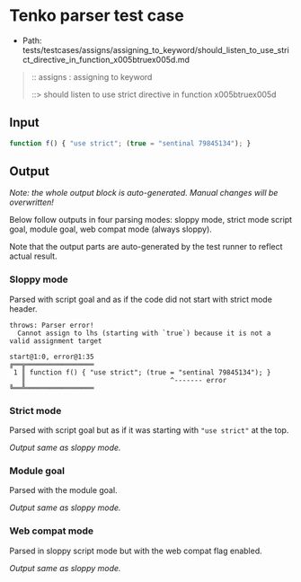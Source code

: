 # Tenko parser test case

- Path: tests/testcases/assigns/assigning_to_keyword/should_listen_to_use_strict_directive_in_function_x005btruex005d.md

> :: assigns : assigning to keyword
>
> ::> should listen to use strict directive in function x005btruex005d

## Input

`````js
function f() { "use strict"; (true = "sentinal 79845134"); }
`````

## Output

_Note: the whole output block is auto-generated. Manual changes will be overwritten!_

Below follow outputs in four parsing modes: sloppy mode, strict mode script goal, module goal, web compat mode (always sloppy).

Note that the output parts are auto-generated by the test runner to reflect actual result.

### Sloppy mode

Parsed with script goal and as if the code did not start with strict mode header.

`````
throws: Parser error!
  Cannot assign to lhs (starting with `true`) because it is not a valid assignment target

start@1:0, error@1:35
╔══╦═════════════════
 1 ║ function f() { "use strict"; (true = "sentinal 79845134"); }
   ║                                    ^------- error
╚══╩═════════════════

`````

### Strict mode

Parsed with script goal but as if it was starting with `"use strict"` at the top.

_Output same as sloppy mode._

### Module goal

Parsed with the module goal.

_Output same as sloppy mode._

### Web compat mode

Parsed in sloppy script mode but with the web compat flag enabled.

_Output same as sloppy mode._
